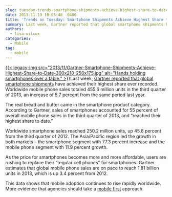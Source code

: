 ```yaml
---
slug: tuesday-trends-smartphone-shipments-achieve-highest-share-to-date
date: 2013-11-19 10:05:48 -0400
title: 'Trends on Tuesday: Smartphone Shipments Achieve Highest Share to Date'
summary: Last week, Gartner reported that global smartphone shipments have achieved their highest share ever recorded. Worldwide mobile phone sales totaled 455.6 million units in the third quarter of 2013, an increase of 5.7 percent from the same period last year. The real bread and butter came
authors:
  - lisa-wilcox
categories:
  - Mobile
tag:
  - mobile
---
```


[{{< legacy-img src="2013/11/Gartner-Smartphone-Shipments-Achieve-Highest-Share-to-Date-300x210-250x175.jpg" alt="Hands holding smartphones over a table." >}}](https://s3.amazonaws.com/sitesusa/wp-content/uploads/sites/212/2013/11/Gartner-Smartphone-Shipments-Achieve-Highest-Share-to-Date-300x210.jpg)Last week, [Gartner reported that global smartphone shipments](http://www.mobilemarketingwatch.com/gartner-smartphone-shipments-achieve-highest-share-to-date-37496/?utm_source=feedburner&utm_medium=email&utm_campaign=Feed%3A+MobileMarketingWatch+%28Mobile+Marketing+Watch%29) have achieved their highest share ever recorded. Worldwide mobile phone sales totaled 455.6 million units in the third quarter of 2013, an increase of 5.7 percent from the same period last year.

The real bread and butter came in the smartphone product category. According to Gartner, sales of smartphones accounted for 55 percent of overall mobile phone sales in the third quarter of 2013, and “reached their highest share to date.”

Worldwide smartphone sales reached 250.2 million units, up 45.8 percent from the third quarter of 2012. The Asia/Pacific region led the growth in both markets – the smartphone segment with 77.3 percent increase and the mobile phone segment with 11.9 percent growth.

As the price for smartphones becomes more and more affordable, users are rushing to replace their &#8220;regular cell phones&#8221; for smartphones. Gartner estimates that global mobile phone sales are on pace to reach 1.81 billion units in 2013, which is up 3.4 percent from 2012.

This data shows that mobile adoption continues to rise rapidly worldwide. More evidence that agencies should take a [mobile first](https://digitalgov.sites.usa.gov/2013/09/30/mobile-first/ "Mobile First") approach.